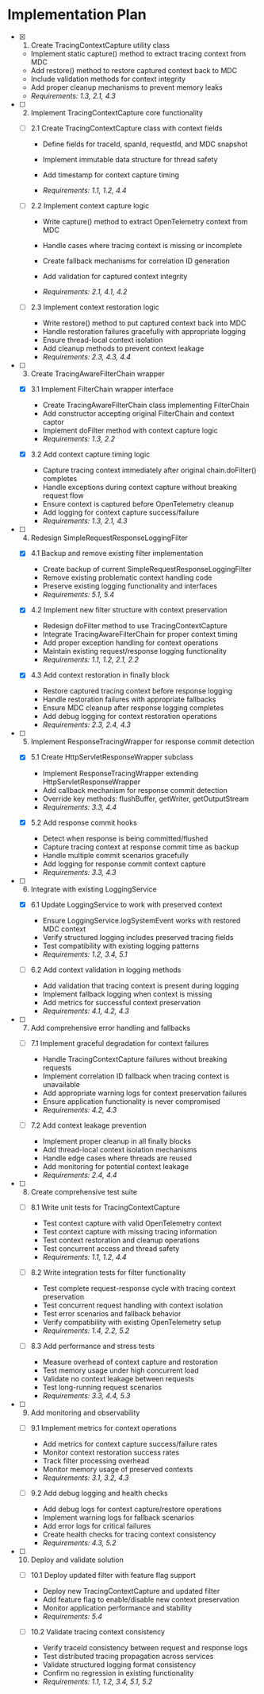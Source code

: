 # Implementation Plan

- [x] 1. Create TracingContextCapture utility class


  - Implement static capture() method to extract tracing context from MDC
  - Add restore() method to restore captured context back to MDC
  - Include validation methods for context integrity
  - Add proper cleanup mechanisms to prevent memory leaks
  - _Requirements: 1.3, 2.1, 4.3_


- [ ] 2. Implement TracingContextCapture core functionality
  - [ ] 2.1 Create TracingContextCapture class with context fields
    - Define fields for traceId, spanId, requestId, and MDC snapshot
    - Implement immutable data structure for thread safety
    - Add timestamp for context capture timing

    - _Requirements: 1.1, 1.2, 4.4_

  - [ ] 2.2 Implement context capture logic
    - Write capture() method to extract OpenTelemetry context from MDC
    - Handle cases where tracing context is missing or incomplete
    - Create fallback mechanisms for correlation ID generation


    - Add validation for captured context integrity
    - _Requirements: 2.1, 4.1, 4.2_

  - [ ] 2.3 Implement context restoration logic
    - Write restore() method to put captured context back into MDC
    - Handle restoration failures gracefully with appropriate logging
    - Ensure thread-local context isolation
    - Add cleanup methods to prevent context leakage
    - _Requirements: 2.3, 4.3, 4.4_

- [ ] 3. Create TracingAwareFilterChain wrapper
  - [x] 3.1 Implement FilterChain wrapper interface


    - Create TracingAwareFilterChain class implementing FilterChain
    - Add constructor accepting original FilterChain and context captor
    - Implement doFilter method with context capture logic
    - _Requirements: 1.3, 2.2_

  - [x] 3.2 Add context capture timing logic



    - Capture tracing context immediately after original chain.doFilter() completes
    - Handle exceptions during context capture without breaking request flow
    - Ensure context is captured before OpenTelemetry cleanup
    - Add logging for context capture success/failure
    - _Requirements: 1.3, 2.1, 4.3_

- [ ] 4. Redesign SimpleRequestResponseLoggingFilter
  - [x] 4.1 Backup and remove existing filter implementation


    - Create backup of current SimpleRequestResponseLoggingFilter
    - Remove existing problematic context handling code
    - Preserve existing logging functionality and interfaces
    - _Requirements: 5.1, 5.4_

  - [x] 4.2 Implement new filter structure with context preservation


    - Redesign doFilter method to use TracingContextCapture
    - Integrate TracingAwareFilterChain for proper context timing
    - Add proper exception handling for context operations
    - Maintain existing request/response logging functionality
    - _Requirements: 1.1, 1.2, 2.1, 2.2_

  - [x] 4.3 Add context restoration in finally block


    - Restore captured tracing context before response logging
    - Handle restoration failures with appropriate fallbacks
    - Ensure MDC cleanup after response logging completes
    - Add debug logging for context restoration operations
    - _Requirements: 2.3, 2.4, 4.3_

- [ ] 5. Implement ResponseTracingWrapper for response commit detection
  - [x] 5.1 Create HttpServletResponseWrapper subclass




    - Implement ResponseTracingWrapper extending HttpServletResponseWrapper
    - Add callback mechanism for response commit detection
    - Override key methods: flushBuffer, getWriter, getOutputStream
    - _Requirements: 3.3, 4.4_

  - [x] 5.2 Add response commit hooks


    - Detect when response is being committed/flushed
    - Capture tracing context at response commit time as backup
    - Handle multiple commit scenarios gracefully
    - Add logging for response commit context capture
    - _Requirements: 3.3, 4.3_

- [ ] 6. Integrate with existing LoggingService
  - [x] 6.1 Update LoggingService to work with preserved context


    - Ensure LoggingService.logSystemEvent works with restored MDC context
    - Verify structured logging includes preserved tracing fields
    - Test compatibility with existing logging patterns
    - _Requirements: 1.2, 3.4, 5.1_




  - [ ] 6.2 Add context validation in logging methods
    - Add validation that tracing context is present during logging
    - Implement fallback logging when context is missing
    - Add metrics for successful context preservation
    - _Requirements: 4.1, 4.2, 4.3_

- [ ] 7. Add comprehensive error handling and fallbacks
  - [ ] 7.1 Implement graceful degradation for context failures


    - Handle TracingContextCapture failures without breaking requests
    - Implement correlation ID fallback when tracing context is unavailable
    - Add appropriate warning logs for context preservation failures
    - Ensure application functionality is never compromised
    - _Requirements: 4.2, 4.3_

  - [ ] 7.2 Add context leakage prevention
    - Implement proper cleanup in all finally blocks
    - Add thread-local context isolation mechanisms
    - Handle edge cases where threads are reused
    - Add monitoring for potential context leakage
    - _Requirements: 2.4, 4.4_

- [ ] 8. Create comprehensive test suite
  - [ ] 8.1 Write unit tests for TracingContextCapture
    - Test context capture with valid OpenTelemetry context
    - Test context capture with missing tracing information
    - Test context restoration and cleanup operations
    - Test concurrent access and thread safety
    - _Requirements: 1.1, 1.2, 4.4_

  - [ ] 8.2 Write integration tests for filter functionality
    - Test complete request-response cycle with tracing context preservation
    - Test concurrent request handling with context isolation
    - Test error scenarios and fallback behavior
    - Verify compatibility with existing OpenTelemetry setup
    - _Requirements: 1.4, 2.2, 5.2_

  - [ ] 8.3 Add performance and stress tests
    - Measure overhead of context capture and restoration
    - Test memory usage under high concurrent load
    - Validate no context leakage between requests
    - Test long-running request scenarios
    - _Requirements: 3.3, 4.4, 5.3_

- [ ] 9. Add monitoring and observability
  - [ ] 9.1 Implement metrics for context operations
    - Add metrics for context capture success/failure rates
    - Monitor context restoration success rates
    - Track filter processing overhead
    - Monitor memory usage of preserved contexts
    - _Requirements: 3.1, 3.2, 4.3_

  - [ ] 9.2 Add debug logging and health checks
    - Add debug logs for context capture/restore operations
    - Implement warning logs for fallback scenarios
    - Add error logs for critical failures
    - Create health checks for tracing context consistency
    - _Requirements: 4.3, 5.2_

- [ ] 10. Deploy and validate solution
  - [ ] 10.1 Deploy updated filter with feature flag support
    - Deploy new TracingContextCapture and updated filter
    - Add feature flag to enable/disable new context preservation
    - Monitor application performance and stability
    - _Requirements: 5.4_

  - [ ] 10.2 Validate tracing context consistency
    - Verify traceId consistency between request and response logs
    - Test distributed tracing propagation across services
    - Validate structured logging format consistency
    - Confirm no regression in existing functionality
    - _Requirements: 1.1, 1.2, 3.4, 5.1, 5.2_